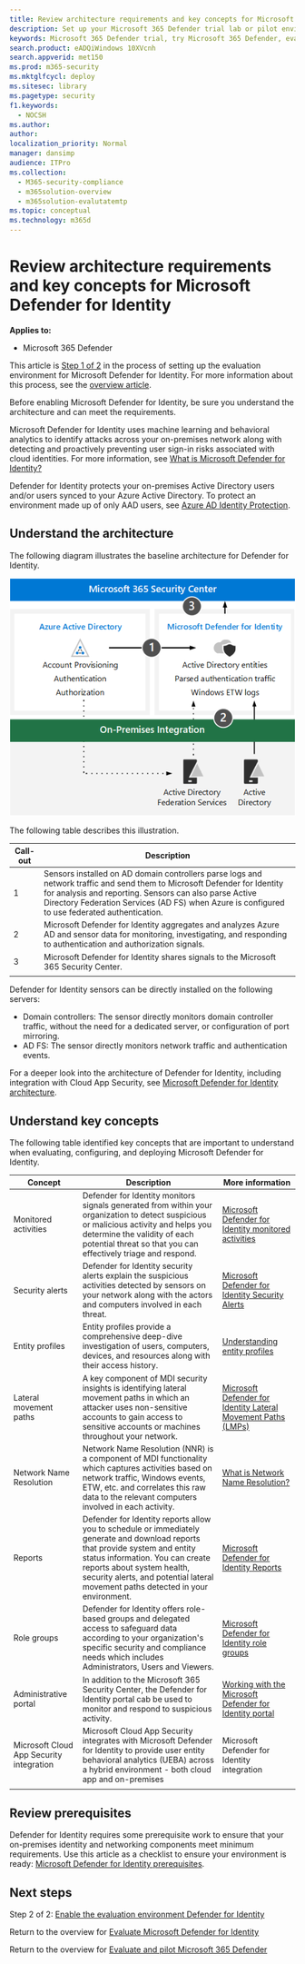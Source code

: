 ```yaml
---
title: Review architecture requirements and key concepts for Microsoft Defender for Identity
description: Set up your Microsoft 365 Defender trial lab or pilot environment to try out and experience the security solution designed to protect devices, identity, data, and applications in your organization.
keywords: Microsoft 365 Defender trial, try Microsoft 365 Defender, evaluate Microsoft 365 Defender, Microsoft 365 Defender evaluation lab, Microsoft 365 Defender pilot, cyber security, advanced persistent threat, enterprise security, devices, device, identity, users, data, applications, incidents, automated investigation and remediation, advanced hunting
search.product: eADQiWindows 10XVcnh
search.appverid: met150
ms.prod: m365-security
ms.mktglfcycl: deploy
ms.sitesec: library
ms.pagetype: security
f1.keywords: 
  - NOCSH
ms.author: 
author: 
localization_priority: Normal
manager: dansimp
audience: ITPro
ms.collection: 
  - M365-security-compliance
  - m365solution-overview
  - m365solution-evalutatemtp
ms.topic: conceptual
ms.technology: m365d
---
```


# Review architecture requirements and key concepts for Microsoft Defender for Identity


**Applies to:**
- Microsoft 365 Defender

This article is [Step 1 of 2](eval-defender-identity-overview.md) in the process of setting up the evaluation environment for Microsoft Defender for Identity. For more information about this process, see the [overview article](eval-defender-identity-overview.md).

Before enabling Microsoft Defender for Identity, be sure you understand the architecture and can meet the requirements. 

Microsoft Defender for Identity uses machine learning and behavioral analytics to identify attacks across your on-premises network along with detecting and proactively preventing user sign-in risks associated with cloud identities. For more information, see [What is Microsoft Defender for Identity?](/defender-for-identity/what-is)

Defender for Identity protects your on-premises Active Directory users and/or users synced to your Azure Active Directory. To protect an environment made up of only AAD users, see [Azure AD Identity Protection](/azure/active-directory/identity-protection/overview-identity-protection).

## Understand the architecture

The following diagram illustrates the baseline architecture for Defender for Identity. 

![Architecture for Microsoft Defender for Identity](../../media/defender/m365-defender-identity-architecture.png)

The following table describes this illustration.


|Call-out  |Description  |
|---------|---------|
|1     |  Sensors installed on AD domain controllers parse logs and network traffic and send them to Microsoft Defender for Identity for analysis and reporting. Sensors can also parse Active Directory Federation Services (AD FS) when Azure is configured to use federated authentication. |
|2     |  Microsoft Defender for Identity aggregates and analyzes Azure AD and sensor data for monitoring, investigating, and responding to authentication and authorization signals. |
|3     |Microsoft Defender for Identity shares signals to the Microsoft 365 Security Center. |
| | |

Defender for Identity sensors can be directly installed on the following servers:

- Domain controllers: The sensor directly monitors domain controller traffic, without the need for a dedicated server, or configuration of port mirroring.
- AD FS: The sensor directly monitors network traffic and authentication events.

For a deeper look into the architecture of Defender for Identity, including integration with Cloud App Security, see [Microsoft Defender for Identity architecture](/defender-for-identity/architecture).


## Understand key concepts

The following table identified key concepts that are important to understand when evaluating, configuring, and deploying Microsoft Defender for Identity.


|Concept  |Description |More information  |
|---------|---------|---------|
| Monitored activities | Defender for Identity monitors signals generated from within your organization to detect suspicious or malicious activity and helps you determine the validity of each potential threat so that you can effectively triage and respond.  |  [Microsoft Defender for Identity monitored activities](/defender-for-identity/monitored-activities)       |
| Security alerts    | Defender for Identity security alerts explain the suspicious activities detected by sensors on your network along with the actors and computers involved in each threat.   | [Microsoft Defender for Identity Security Alerts](/defender-for-identity/suspicious-activity-guide?tabs=external)    |
| Entity profiles    | Entity profiles provide a comprehensive deep-dive investigation of users, computers, devices, and resources along with their access history.   | [Understanding entity profiles](/defender-for-identity/entity-profiles)  |
| Lateral movement paths    | A key component of MDI security insights is identifying lateral movement paths in which an attacker uses non-sensitive accounts to gain access to sensitive accounts or machines throughout your network.  | [Microsoft Defender for Identity Lateral Movement Paths (LMPs)](/defender-for-identity/use-case-lateral-movement-path)  |
| Network Name Resolution    |  Network Name Resolution (NNR) is a component of MDI functionality which captures activities based on network traffic, Windows events, ETW, etc. and correlates this raw data to the relevant computers involved in each activity.       | [What is Network Name Resolution?](/defender-for-identity/nnr-policy)      |
| Reports    | Defender for Identity reports allow you to schedule or immediately generate and download reports that provide system and entity status information.  You can create reports about system health, security alerts, and potential lateral movement paths detected in your environment.   | [Microsoft Defender for Identity Reports ](/defender-for-identity/reports)       |
| Role groups    | Defender for Identity offers role-based groups and delegated access to safeguard data according to your organization's specific security and compliance needs which includes Administrators, Users and Viewers.        |  [Microsoft Defender for Identity role groups](/defender-for-identity/role-groups)       |
| Administrative portal    |  In addition to the Microsoft 365 Security Center, the Defender for Identity portal cab be used to monitor and respond to suspicious activity.      | [Working with the Microsoft Defender for Identity portal](/defender-for-identity/workspace-portal)        |
| Microsoft Cloud App Security integration   | Microsoft Cloud App Security integrates with Microsoft Defender for Identity to provide user entity behavioral analytics (UEBA) across a hybrid environment - both cloud app and on-premises   | Microsoft Defender for Identity integration  |
| | | |


## Review prerequisites

Defender for Identity requires some prerequisite work to ensure that your on-premises identity and networking components meet minimum requirements. Use this article as a checklist to ensure your environment is ready: [Microsoft Defender for Identity prerequisites](/defender-for-identity/prerequisites).


## Next steps

Step 2 of 2: [Enable the evaluation environment Defender for Identity](eval-defender-identity-enable-eval.md)

Return to the overview for [Evaluate Microsoft Defender for Identity](eval-defender-identity-overview.md)

Return to the overview for [Evaluate and pilot Microsoft 365 Defender](../office-365-security/defender/eval-overview.md) 